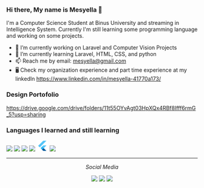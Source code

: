 ### Hi there, My name is Mesyella 👋 

I'm a Computer Science Student at Binus University and streaming in Intelligence System. 
Currently I'm still learning some programming language and working on some projects.
- 🔭 I’m currently working on Laravel and Computer Vision Projects 
- 🌱 I’m currently learning Laravel, HTML, CSS, and python
- 📫 Reach me by email: mesyella@gmail.com
- 🖥 Check my organization experience and part time experience at my linkedIn https://www.linkedin.com/in/mesyella-41770a173/

### Design Portofolio
https://drive.google.com/drive/folders/11t55OYvAgt03HpXQx4RBf8Ifff6rmG_5?usp=sharing

### Languages I learned and still learning 
<a href="https://www.github.com/mesyella"><img height="30" src="https://cdn.iconscout.com/icon/free/png-512/c-programming-569564.png"></a>
<a href="https://www.github.com/mesyella"><img height="30" src="https://cdn.iconscout.com/icon/free/png-256/java-23-225999.png"></a>
<a href="https://www.github.com/mesyella"><img height="30" src="https://upload.wikimedia.org/wikipedia/commons/thumb/0/0a/Python.svg/768px-Python.svg.png"></a>
<a href="https://www.github.com/mesyella"><img height="30" src="https://user-images.githubusercontent.com/30186107/29488525-f55a69d0-84da-11e7-8a39-5476f663b5eb.png"></a>
<a href="https://www.github.com/mesyella"><img height="30" src="https://raw.githubusercontent.com/github/explore/80688e429a7d4ef2fca1e82350fe8e3517d3494d/topics/flutter/flutter.png"></a>
<a href="https://www.github.com/mesyella"><img height="30" src="https://upload.wikimedia.org/wikipedia/commons/thumb/9/9a/Laravel.svg/1200px-Laravel.svg.png"></a>

<hr>
<p align="center">
  <i>Social Media</i>

  <p align="center">
    <a href="https://instagram.com/Mesyella" alt="Instagram"><img height="30" src="https://instagram-brand.com/wp-content/uploads/2016/11/Instagram_AppIcon_Aug2017.png?w=300"></a>
    <a href="https://www.linkedin.com/in/mesyella-41770a173/" alt="Linkedin"><img height="30" src="https://content.linkedin.com/content/dam/me/business/en-us/amp/brand-site/v2/bg/LI-Bug.svg.original.svg"></a>
    <a href="mailto: Mesyella@gmail.com" alt="Email"><img height="30" src="https://www.flaticon.com/svg/static/icons/svg/281/281769.svg"></a>
  </p>
</p>
